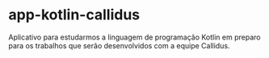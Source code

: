 # app-kotlin-callidus
Aplicativo para estudarmos a linguagem de programação Kotlin em preparo para os trabalhos que serão desenvolvidos com a equipe Callidus. 
